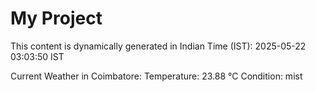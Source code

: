 # My Project

This content is dynamically generated in Indian Time (IST): 2025-05-22 03:03:50 IST


Current Weather in Coimbatore:
Temperature: 23.88 °C
Condition: mist
